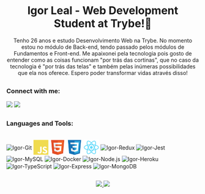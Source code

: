 <div align="center">
<h1>Igor Leal - Web Development Student at Trybe!🚀</h1>
</div>

 <div align="center">
<p>Tenho 26 anos e estudo Desenvolvimento Web na Trybe. No momento estou no módulo de Back-end, tendo passado pelos módulos de Fundamentos e Front-end.
Me apaixonei pela tecnologia pois gosto de entender como as coisas funcionam "por trás das cortinas", que no caso da tecnologia é "por trás das telas" e também pelas inúmeras possibilidades que ela nos oferece.
Espero poder transformar vidas através disso!
</p>
</div>
 
##

<div>
  <h3>Connect with me:</h3>
  <a href = "mailto:igorhenriqueleal3@@gmail.com" target="_blank"><img src="https://img.shields.io/badge/Gmail-D14836?style=for-the-badge&logo=gmail&logoColor=white"></a>
  <a href="https://www.linkedin.com/in/igor-leal-606209136/" target="_blank"><img src="https://img.shields.io/badge/-LinkedIn-%230077B5?style=for-the-badge&logo=linkedin&logoColor=white" target="_blank"></a> 
</div>

##

<h3>Languages and Tools:</h3>
<div style="display: inline_block"><br>
  <img align="center" alt="Igor-Git" height="40" width="40" margin="20px" src="https://cdn3.iconfinder.com/data/icons/social-media-2169/24/social_media_social_media_logo_git-256.png">
  <img align="center" alt="Igor-Js" height="40" width="40" margin="20px" src="https://raw.githubusercontent.com/devicons/devicon/master/icons/javascript/javascript-plain.svg">
  <img align="center" alt="Igor-HTML" height="40" width="40" margin="20px" src="https://raw.githubusercontent.com/devicons/devicon/master/icons/html5/html5-original.svg">
  <img align="center" alt="Igor-CSS" height="40" width="40" margin="20px" src="https://raw.githubusercontent.com/devicons/devicon/master/icons/css3/css3-original.svg">
   <img align="center" alt="Igor-React" height="40" width="40" margin="20px" src="https://raw.githubusercontent.com/devicons/devicon/master/icons/react/react-original.svg">
  <img align="center" alt="Igor-Redux" height="40" width="40" margin="20px" src="https://cdn.jsdelivr.net/gh/devicons/devicon/icons/redux/redux-original.svg"">
  <img align="center" alt="Igor-Jest" height="40" width="40" paddmargining="20px" src="https://cdn.jsdelivr.net/gh/devicons/devicon/icons/jest/jest-plain.svg" />
  <img align="center" alt="Igor-MySQL" height="40" width="40" margin="20px" src="https://cdn.jsdelivr.net/gh/devicons/devicon/icons/mysql/mysql-original.svg" />
  <img align="center" alt="Igor-Docker" height="50" width="50" margin="20px" src="https://cdn.jsdelivr.net/gh/devicons/devicon/icons/docker/docker-original-wordmark.svg" />
  <img align="center" alt="Igor-Node.js" height="50" width="50" margin="20px" src="https://cdn.jsdelivr.net/gh/devicons/devicon/icons/nodejs/nodejs-original.svg" />
  <img align="center" alt="Igor-Heroku" height="50" width="50" margin="20px" src="https://cdn.jsdelivr.net/gh/devicons/devicon/icons/heroku/heroku-original.svg" />
<img align="center" alt="Igor-TypeScript" height="50" width="50" margin="20px" src="https://cdn.jsdelivr.net/gh/devicons/devicon/icons/typescript/typescript-original.svg" />
<img align="center" alt="Igor-Express" height="50" width="50" margin="20px" src="https://cdn.jsdelivr.net/gh/devicons/devicon/icons/express/express-original.svg" />
 <img align="center" alt="Igor-MongoDB" height="50" width="50" margin="20px" src="https://cdn.jsdelivr.net/gh/devicons/devicon/icons/mongodb/mongodb-original.svg" />
          
          
</div>
          

##

<div align="center">
  <a href="https://github.com/IgorHLeal">
  <img height="180em" src="https://github-readme-stats.vercel.app/api?username=IgorHLeal&show_icons=true&theme=dark&include_all_commits=true&count_private=true"/>
  <img height="180em" src="https://github-readme-stats.vercel.app/api/top-langs/?username=IgorHLeal&layout=compact&langs_count=7&theme=dark"/>
</div>

  
